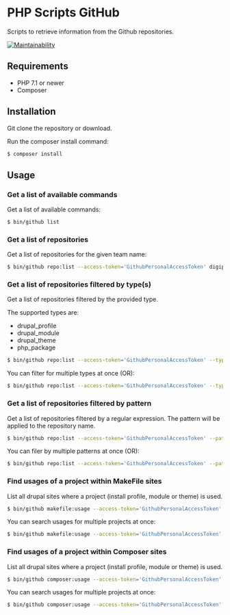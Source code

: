 # PHP Scripts GitHub

Scripts to retrieve information from the Github repositories.

[![Maintainability](https://api.codeclimate.com/v1/badges/0c4bdd5079dfb66f3803/maintainability)](https://codeclimate.com/github/digipolisgent/php_scripts_github/maintainability)



## Requirements

* PHP 7.1 or newer
* Composer



## Installation

Git clone the repository or download.

Run the composer install command:

```bash
$ composer install
```



## Usage

### Get a list of available commands
Get a list of available commands:

```bash
$ bin/github list
```

### Get a list of repositories
Get a list of repositories for the given team name:

```bash
$ bin/github repo:list --access-token='GithubPersonalAccessToken' digipolisgent
```

### Get a list of repositories filtered by type(s)
Get a list of repositories filtered by the provided type.

The supported types are:
* drupal_profile
* drupal_module
* drupal_theme
* php_package

```bash
$ bin/github repo:list --access-token='GithubPersonalAccessToken' --type=drupal_module digipolisgent`
```

You can filter for multiple types at once (OR):

```bash
$ bin/github repo:list --access-token='GithubPersonalAccessToken' --type=drupal_module --type=drupal_theme digipolisgent
```

### Get a list of repositories filtered by pattern
Get a list of repositories filtered by a regular expression. The pattern will
be applied to the repository name.

```bash
$ bin/github repo:list --access-token='GithubPersonalAccessToken' --pattern="/^drupal\_/" digipolisgent
```

You can filer by multiple patterns at once (OR):

```bash
$ bin/github repo:list --access-token='GithubPersonalAccessToken' --pattern="/^drupal\_/" --pattern="/^php\_/" digipolisgent
```

### Find usages of a project within MakeFile sites
List all drupal sites where a project (install profile, module or theme) is 
used.

```bash
$ bin/github makefile:usage --access-token='GithubPersonalAccessToken' digipolisgent project_name
```

You can search usages for multiple projects at once:

```bash
$ bin/github makefile:usage --access-token='GithubPersonalAccessToken' digipolisgent project_name1 project_name2 project_name3
```

### Find usages of a project within Composer sites
List all drupal sites where a project (install profile, module or theme) is 
used.

```bash
$ bin/github composer:usage --access-token='GithubPersonalAccessToken' digipolisgent project_name
```

You can search usages for multiple projects at once:

```bash
$ bin/github composer:usage --access-token='GithubPersonalAccessToken' digipolisgent project_name1 project_name2 project_name3
```

